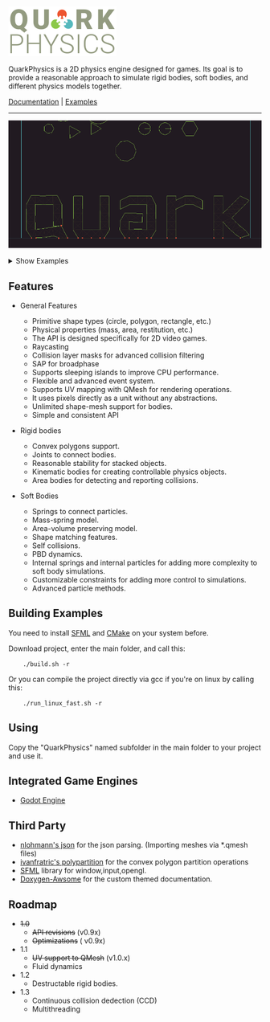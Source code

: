 ![Quark Physics](images/logo.png)

QuarkPhysics is a 2D physics engine designed for games. Its goal is to provide a reasonable approach to simulate rigid bodies, soft bodies, and different physics models together.


[Documentation](https://erayzesen.github.io/QuarkPhysics/documentation/) | [Examples](https://github.com/erayzesen/QuarkPhysics/tree/master/examples)


 ---
 ![Example 01](images/example_01_a.gif)
 <details>
 <summary> Show Examples</summary>

 ![Example 02](images/example_02.gif)
 ![Example 02](images/example_04.gif)
 ![Example 02](images/example_05.gif)
 ![Example 03](images/example_03.gif)
 ![Example 02](images/example_06.gif)

 </details>



## Features
* General Features
  * Primitive shape types (circle, polygon, rectangle, etc.)
  * Physical properties (mass, area, restitution, etc.)
  * The API is designed specifically for 2D video games.
  * Raycasting
  * Collision layer masks for advanced collision filtering
  * SAP for broadphase
  * Supports sleeping islands to improve CPU performance.
  * Flexible and advanced event system.
  * Supports UV mapping with QMesh for rendering operations.
  * It uses pixels directly as a unit without any abstractions.
  * Unlimited shape-mesh support for bodies.
  * Simple and consistent API
   
* Rigid bodies
  * Convex polygons support.
  * Joints to connect bodies.
  * Reasonable stability for stacked objects.
  * Kinematic bodies for creating controllable physics objects.
  * Area bodies for detecting and reporting collisions.

* Soft Bodies
  * Springs to connect particles.
  * Mass-spring model.
  * Area-volume preserving model.
  * Shape matching features.
  * Self collisions.
  * PBD dynamics.
  * Internal springs and internal particles for adding more complexity to soft body simulations.
  * Customizable constraints for adding more control to simulations.
  * Advanced particle methods. 
  
## Building Examples
You need to install [SFML](https://www.sfml-dev.org/) and [CMake](https://cmake.org/) on your system before. 

Download project, enter the main folder, and call this:

        ./build.sh -r

Or you can compile the project directly via gcc if you're on linux by calling this:

        ./run_linux_fast.sh -r

## Using
Copy the "QuarkPhysics" named subfolder in the main folder to your project and use it. 

## Integrated Game Engines
* [Godot Engine](https://github.com/erayzesen/godot-quarkphysics) 

## Third Party 
- [nlohmann's json](https://github.com/nlohmann/json) for the json parsing. (Importing meshes via *.qmesh files)
- [ivanfratric's polypartition](https://github.com/ivanfratric/polypartition) for the convex polygon partition operations
- [SFML](https://www.sfml-dev.org/) library for window,input,opengl. 
- [Doxygen-Awsome](https://jothepro.github.io/doxygen-awesome-css/) for the custom themed documentation.

## Roadmap
* ~~1.0~~
  * ~~API revisions~~ (v0.9x)
  * ~~Optimizations~~ ( v0.9x)
* 1.1
  * ~~UV support to QMesh~~ (v1.0.x) 
  * Fluid dynamics
* 1.2
   * Destructable rigid bodies.
* 1.3
   * Continuous collision dedection (CCD)
   * Multithreading
